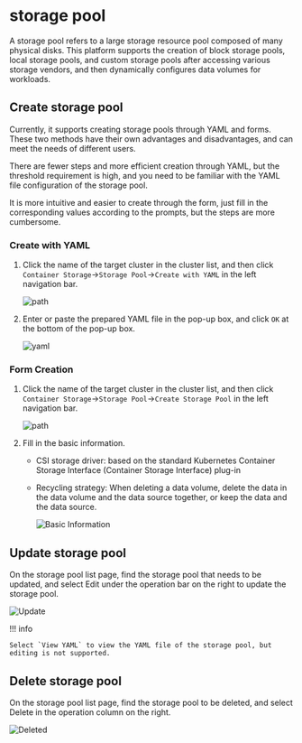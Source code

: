 # storage pool

A storage pool refers to a large storage resource pool composed of many physical disks. This platform supports the creation of block storage pools, local storage pools, and custom storage pools after accessing various storage vendors, and then dynamically configures data volumes for workloads.

## Create storage pool

Currently, it supports creating storage pools through YAML and forms. These two methods have their own advantages and disadvantages, and can meet the needs of different users.

There are fewer steps and more efficient creation through YAML, but the threshold requirement is high, and you need to be familiar with the YAML file configuration of the storage pool.

It is more intuitive and easier to create through the form, just fill in the corresponding values ​​according to the prompts, but the steps are more cumbersome.

### Create with YAML

1. Click the name of the target cluster in the cluster list, and then click `Container Storage`->`Storage Pool`->`Create with YAML` in the left navigation bar.

    ![path](../../images/storagepool01.png)

2. Enter or paste the prepared YAML file in the pop-up box, and click `OK` at the bottom of the pop-up box.

    ![yaml](../../images/storagepool02.png)

### Form Creation

1. Click the name of the target cluster in the cluster list, and then click `Container Storage`->`Storage Pool`->`Create Storage Pool` in the left navigation bar.

    ![path](../../images/storagepool03.png)

2. Fill in the basic information.

    - CSI storage driver: based on the standard Kubernetes Container Storage Interface (Container Storage Interface) plug-in
    - Recycling strategy: When deleting a data volume, delete the data in the data volume and the data source together, or keep the data and the data source.

        ![Basic Information](../../images/storagepool04.png)

## Update storage pool

On the storage pool list page, find the storage pool that needs to be updated, and select Edit under the operation bar on the right to update the storage pool.

![Update](../../images/storagepool05.png)

!!! info

    Select `View YAML` to view the YAML file of the storage pool, but editing is not supported.

## Delete storage pool

On the storage pool list page, find the storage pool to be deleted, and select Delete in the operation column on the right.

![Deleted](../../images/storagepool06.png)